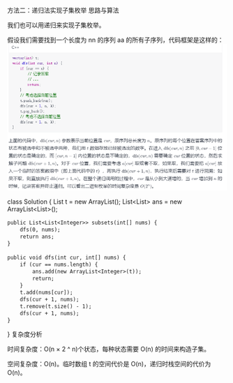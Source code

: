 方法二：递归法实现子集枚举
思路与算法

我们也可以用递归来实现子集枚举。

假设我们需要找到一个长度为 nn 的序列 aa 的所有子序列，代码框架是这样的：
![img.png](img.png)

class Solution {
List<Integer> t = new ArrayList<Integer>();
List<List<Integer>> ans = new ArrayList<List<Integer>>();

    public List<List<Integer>> subsets(int[] nums) {
        dfs(0, nums);
        return ans;
    }

    public void dfs(int cur, int[] nums) {
        if (cur == nums.length) {
            ans.add(new ArrayList<Integer>(t));
            return;
        }
        t.add(nums[cur]);
        dfs(cur + 1, nums);
        t.remove(t.size() - 1);
        dfs(cur + 1, nums);
    }
}
复杂度分析

时间复杂度：O(n × 2 ^ n)个状态，每种状态需要 O(n) 的时间来构造子集。

空间复杂度：O(n)。临时数组 t 的空间代价是 O(n)，递归时栈空间的代价为 O(n)。
